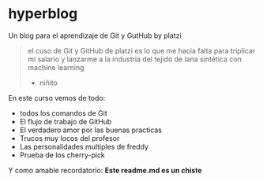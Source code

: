 # hyperblog
Un blog para el aprendizaje de Git y GutHub by platzi
> el cuso de Git y GitHub de platzi es lo que me hacia falta para triplicar mi salario y lanzarme a la industria del tejido de lana sintética con machine learning
> - niñito

En este curso vemos de todo:
* todos los comandos de Git
* El flujo de trabajo de GitHub
* El verdadero amor por las buenas practicas
* Trucos muy locos del profesor
* Las personalidades multiples de freddy
* Prueba de los cherry-pick

Y como amable recordatorio: **Este readme.md es un chiste**



